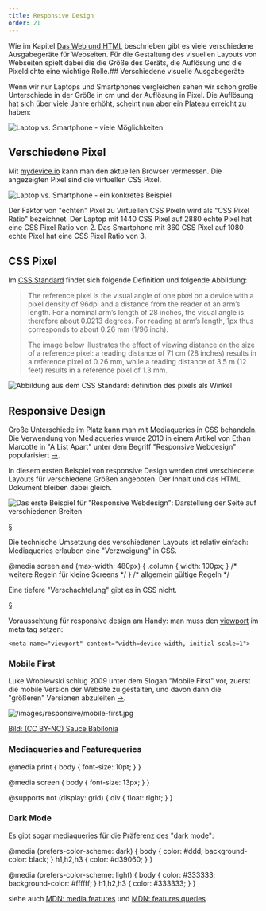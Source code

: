 ```yaml
---
title: Responsive Design
order: 21
---
```


Wie im Kapitel [Das Web und HTML](/das-web-und-html/) beschrieben gibt es viele verschiedene Ausgabegeräte für Webseiten. Für die Gestaltung des visuellen Layouts von Webseiten spielt dabei die die Größe des Geräts, die Auflösung und die Pixeldichte eine wichtige Rolle.## Verschiedene visuelle Ausgabegeräte

Wenn wir nur Laptops und Smartphones vergleichen sehen wir schon große
Unterschiede in der Größe in cm und der Auflösung in Pixel. Die Auflösung hat
sich über viele Jahre erhöht, scheint nun aber ein Plateau erreicht zu haben:


![Laptop vs. Smartphone - viele Möglichkeiten](/images/css-layout/res-and-img.jpg)

## Verschiedene Pixel

Mit [mydevice.io](https://www.mydevice.io/) kann man den aktuellen Browser
vermessen. Die angezeigten Pixel sind die virtuellen CSS Pixel.

![Laptop vs. Smartphone - ein konkretes Beispiel](/images/css-layout/res-and-mydevice.png )

Der Faktor von "echten" Pixel zu Virtuellen CSS Pixeln wird als "CSS Pixel Ratio" bezeichnet.
Der Laptop mit 1440 CSS Pixel auf 2880 echte Pixel hat eine CSS Pixel Ratio von 2.
Das Smartphone mit 360 CSS Pixel auf 1080 echte Pixel hat eine CSS Pixel Ratio von 3.

## CSS Pixel

Im [CSS Standard](https://drafts.csswg.org/css-values-3/#px) findet sich folgende
Definition und folgende Abbildung:

> The reference pixel is the visual angle of one pixel on a device with a pixel density of 96dpi and a distance from
> the reader of an arm’s length. For a nominal arm’s length of 28 inches, the visual angle is therefore about
> 0.0213 degrees. For reading at arm’s length, 1px thus corresponds to about 0.26 mm (1/96 inch).
>
> The image below illustrates the effect of viewing distance on the size of a reference pixel: a reading distance
> of 71 cm (28 inches) results in a reference pixel of 0.26 mm, while a reading distance of 3.5 m (12 feet)
> results in a reference pixel of 1.3 mm.

![Abbildung aus dem CSS Standard: definition des pixels als Winkel](/images/css-layout/css-pixel-definition.png)

## Responsive Design

Große Unterschiede im Platz kann man mit Mediaqueries in CSS behandeln. Die Verwendung von Mediaqueries wurde 2010 in einem Artikel von Ethan Marcotte in "A List Apart" unter dem Begriff "Responsive Webdesign" popularisiert [&rarr;](http://www.alistapart.com/articles/responsive-web-design/).

In diesem ersten Beispiel von responsive Design werden drei verschiedene Layouts
für verschiedene Größen angeboten. Der Inhalt und das HTML Dokument bleiben dabei gleich.

![Das erste Beispiel für "Responsive Webdesign": Darstellung der Seite auf verschiedenen Breiten](/images/css-layout/responsive.png)

§

Die technische Umsetzung des verschiedenen Layouts ist relativ einfach: Mediaqueries erlauben eine "Verzweigung" in CSS.

<css caption="CSS mit Mediaqueries">
@media screen and (max-width: 480px) {
  .column {
    width: 100px;
  }
  /* weitere Regeln für kleine Screens */
}
/* allgemein gültige Regeln */
</css>

Eine tiefere "Verschachtelung" gibt es in CSS nicht.


§

Voraussehtung für responsive design am Handy: man muss den [viewport](https://developer.mozilla.org/en-US/docs/Web/HTML/Viewport_meta_tag) im meta tag setzen:

    <meta name="viewport" content="width=device-width, initial-scale=1">

### Mobile First

Luke Wroblewski schlug 2009 unter dem Slogan "Mobile First" vor, zuerst die mobile Version der Website zu gestalten, und davon dann die "größeren" Versionen abzuleiten [&rarr;](http://www.lukew.com/ff/entry.asp?933).

![/images/responsive/mobile-first.jpg](/images/responsive/mobile-first.jpg)

[Bild: (CC BY-NC) Sauce Babilonia](https://www.flickr.com/photos/saucef/7184615025)

### Mediaqueries and Featurequeries

<css caption="CSS Medaqueries Beispiel">
@media print {
  body { font-size: 10pt; }
}

@media screen {
body { font-size: 13px; }
}

@supports not (display: grid) {
div {
float: right;
}
}
</css>

### Dark Mode

Es gibt sogar mediaqueries für die Präferenz des "dark mode":

<css caption="CSS Medaqueries für color-scheme">
@media (prefers-color-scheme: dark) {
  body {
    color: #ddd;
    background-color: black;
  }
  h1,h2,h3 {
    color: #d39060;
  }
}

@media (prefers-color-scheme: light) {
  body {
    color: #333333;
    background-color: #ffffff;
  }
  h1,h2,h3 {
    color: #333333;
  }
}
</css>

siehe auch [MDN: media features](https://developer.mozilla.org/en-US/docs/Web/CSS/Media_Queries/Using_media_queries#Media_features) und [MDN: features queries](https://developer.mozilla.org/en-US/docs/Web/CSS/@supports)

